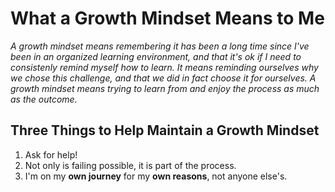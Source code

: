 # What a Growth Mindset Means to Me

_A growth mindset means remembering it has been a long time since I've been in an organized learning environment, and that it's ok if I need to consistenly remind myself how to learn. It means reminding ourselves why we chose this challenge, and that we did in fact choose it for ourselves. A growth mindset means trying to learn from and enjoy the process as much as the outcome._

## Three Things to Help Maintain a Growth Mindset

1. Ask for help!  
2. Not only is failing possible, it is part of the process.
3. I'm on my **own journey** for my **own reasons**, not anyone else's.
